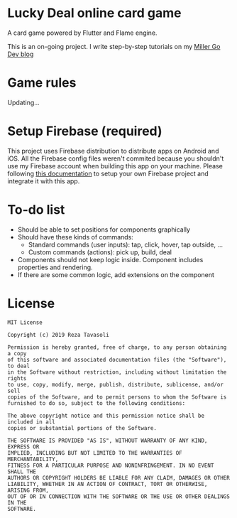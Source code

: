 # Lucky Deal online card game

A card game powered by Flutter and Flame engine.

This is an on-going project. I write step-by-step tutorials on my [Miller Go Dev blog](https://www.millergodev.com)

# Game rules

Updating...

# Setup Firebase (required)

This project uses Firebase distribution to distribute apps on Android and iOS. All the Firebase config files weren't commited because you shouldn't use my Firebase account when building this app on your machine. Please following
[this documentation](https://firebase.google.com/docs/flutter/setup?platform=ios#configure-firebase) to setup your own Firebase project and integrate it with this app.

# To-do list

- Should be able to set positions for components graphically
- Should have these kinds of commands:
  - Standard commands (user inputs): tap, click, hover, tap outside, ...
  - Custom commands (actions): pick up, build, deal
- Components should not keep logic inside. Component includes properties and rendering.
- If there are some common logic, add extensions on the component

# License

```
MIT License

Copyright (c) 2019 Reza Tavasoli

Permission is hereby granted, free of charge, to any person obtaining a copy
of this software and associated documentation files (the "Software"), to deal
in the Software without restriction, including without limitation the rights
to use, copy, modify, merge, publish, distribute, sublicense, and/or sell
copies of the Software, and to permit persons to whom the Software is
furnished to do so, subject to the following conditions:

The above copyright notice and this permission notice shall be included in all
copies or substantial portions of the Software.

THE SOFTWARE IS PROVIDED "AS IS", WITHOUT WARRANTY OF ANY KIND, EXPRESS OR
IMPLIED, INCLUDING BUT NOT LIMITED TO THE WARRANTIES OF MERCHANTABILITY,
FITNESS FOR A PARTICULAR PURPOSE AND NONINFRINGEMENT. IN NO EVENT SHALL THE
AUTHORS OR COPYRIGHT HOLDERS BE LIABLE FOR ANY CLAIM, DAMAGES OR OTHER
LIABILITY, WHETHER IN AN ACTION OF CONTRACT, TORT OR OTHERWISE, ARISING FROM,
OUT OF OR IN CONNECTION WITH THE SOFTWARE OR THE USE OR OTHER DEALINGS IN THE
SOFTWARE.
```
